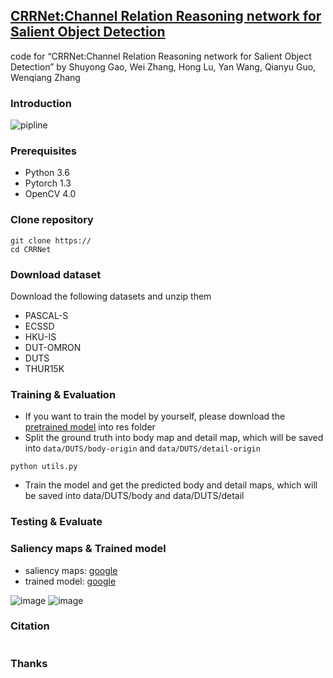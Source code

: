 ## [CRRNet:Channel Relation Reasoning network for Salient Object Detection](http://baidu.com)

code for “CRRNet:Channel Relation Reasoning network for Salient Object Detection”
by Shuyong Gao, Wei Zhang, Hong Lu, Yan Wang, Qianyu Guo, Wenqiang Zhang

### Introduction
![pipline](https://user-images.githubusercontent.com/34783695/128590805-6f471579-9d31-4cbc-9647-e0326b37896d.png)

### Prerequisites
- Python 3.6
- Pytorch 1.3
- OpenCV 4.0

### Clone repository
```
git clone https://
cd CRRNet
```

### Download dataset
Download the following datasets and unzip them
- PASCAL-S
- ECSSD
- HKU-IS
- DUT-OMRON
- DUTS
- THUR15K

### Training & Evaluation
- If you want to train the model by yourself, please download the [pretrained model]() into res folder
- Split the ground truth into body map and detail map, which will be saved into ```data/DUTS/body-origin``` and ```data/DUTS/detail-origin```
```
python utils.py
```
- Train the model and get the predicted body and detail maps, which will be saved into data/DUTS/body and data/DUTS/detail

### Testing & Evaluate


### Saliency maps & Trained model

- saliency maps: [google](http://)
- trained model: [google](http://)

![image](https://user-images.githubusercontent.com/34783695/128591389-c2a9fb3c-78d1-4f4c-a84b-1149ff125850.png)
![image](https://user-images.githubusercontent.com/34783695/128591404-ddd55757-76b4-46a9-b80a-3a77e0e44bc4.png)

### Citation
```

```
### Thanks




